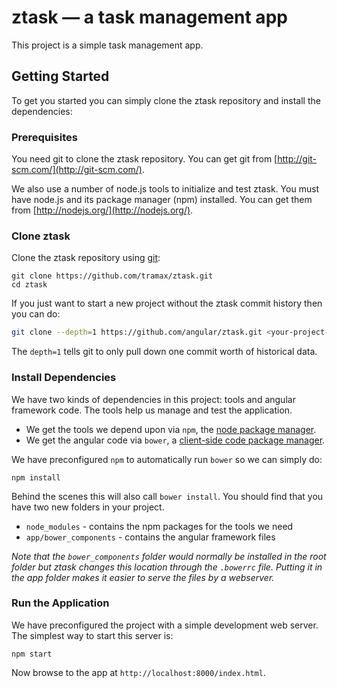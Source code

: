 # ztask — a task management app

This project is a simple task management app.

## Getting Started

To get you started you can simply clone the ztask repository and install the dependencies:

### Prerequisites

You need git to clone the ztask repository. You can get git from
[http://git-scm.com/](http://git-scm.com/).

We also use a number of node.js tools to initialize and test ztask. You must have node.js and
its package manager (npm) installed.  You can get them from [http://nodejs.org/](http://nodejs.org/).

### Clone ztask

Clone the ztask repository using [git][git]:

```
git clone https://github.com/tramax/ztask.git
cd ztask
```

If you just want to start a new project without the ztask commit history then you can do:

```bash
git clone --depth=1 https://github.com/angular/ztask.git <your-project-name>
```

The `depth=1` tells git to only pull down one commit worth of historical data.

### Install Dependencies

We have two kinds of dependencies in this project: tools and angular framework code.  The tools help
us manage and test the application.

* We get the tools we depend upon via `npm`, the [node package manager][npm].
* We get the angular code via `bower`, a [client-side code package manager][bower].

We have preconfigured `npm` to automatically run `bower` so we can simply do:

```
npm install
```

Behind the scenes this will also call `bower install`.  You should find that you have two new
folders in your project.

* `node_modules` - contains the npm packages for the tools we need
* `app/bower_components` - contains the angular framework files

*Note that the `bower_components` folder would normally be installed in the root folder but
ztask changes this location through the `.bowerrc` file.  Putting it in the app folder makes
it easier to serve the files by a webserver.*

### Run the Application

We have preconfigured the project with a simple development web server.  The simplest way to start
this server is:

```
npm start
```

Now browse to the app at `http://localhost:8000/index.html`.

[bower]: http://bower.io
[git]: http://git-scm.com/
[http-server]: https://github.com/nodeapps/http-server
[jasmine]: https://jasmine.github.io
[jdk]: https://en.wikipedia.org/wiki/Java_Development_Kit
[jdk-download]: http://www.oracle.com/technetwork/java/javase/downloads/index.html
[karma]: https://karma-runner.github.io
[node]: https://nodejs.org
[npm]: https://www.npmjs.org/
[protractor]: https://github.com/angular/protractor
[selenium]: http://docs.seleniumhq.org/
[travis]: https://travis-ci.org/